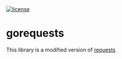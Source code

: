 
[![license](http://dmlc.github.io/img/apache2.svg)](https://raw.githubusercontent.com/asmcos/requests/master/LICENSE)

# gorequests

This library is a modified version of [requests](https://github.com/asmcos/requests)
